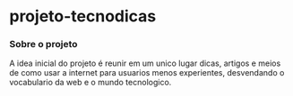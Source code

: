 # projeto-tecnodicas

### Sobre o projeto
A idea inicial do projeto é reunir em um unico lugar dicas,  artigos e meios de como usar a internet para usuarios menos experientes, desvendando  o vocabulario da web
e o mundo tecnologico.

